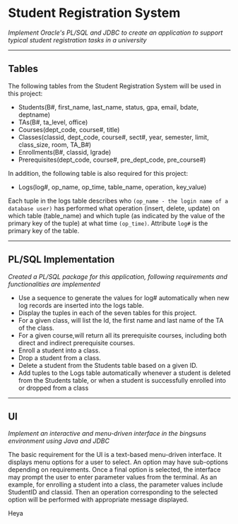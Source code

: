 # Student Registration System

*Implement Oracle's PL/SQL and JDBC to create an application to support typical student registration tasks in a university*
***

## Tables
The following tables from the Student Registration System will be used in this project:
* Students(B#, first_name, last_name, status, gpa, email, bdate, deptname)
* TAs(B#, ta_level, office)
* Courses(dept_code, course#, title)
* Classes(classid, dept_code, course#, sect#, year, semester, limit, class_size, room, TA_B#)
* Enrollments(B#, classid, lgrade)
* Prerequisites(dept_code, course#, pre_dept_code, pre_course#)

In addition, the following table is also required for this project:
* Logs(log#, op_name, op_time, table_name, operation, key_value)

Each tuple in the logs table describes who `(op_name - the login name of a database user)` has performed what operation (insert, delete, update) on which table (table_name) and which tuple (as indicated by the value of the primary key of the tuple) at what time `(op_time)`. Attribute `log#` is the primary key of the table.

****
## PL/SQL Implementation
*Created a PL/SQL package for this application, following requirements and functionalities are implemented*
* Use a sequence to generate the values for log# automatically when new log records are inserted into the logs table. 
* Display the tuples in each of the seven tables for this project. 
* For a given class, will list the Id, the first name and last name of the TA of the class. 
* For a given course,will return all its prerequisite courses, including both direct and indirect prerequisite courses. 
* Enroll a student into a class. 
* Drop a student from a class. 
* Delete a student from the Students table based on a given ID.
* Add tuples to the Logs table automatically whenever a student is deleted from the Students table, or when a student is successfully enrolled into or dropped from a class 

***
## UI
*Implement an interactive and menu-driven interface in the bingsuns environment using Java and JDBC*

The basic requirement for the UI is a text-based menu-driven interface. It displays menu options for a user to select. An option may have sub-options depending on requirements. Once a final option is selected, the interface may prompt the user to enter parameter values from the terminal. As an example, for enrolling a student into a class, the parameter values include StudentID and classid. Then an operation corresponding to the selected option will be performed with appropriate message displayed.

Heya
